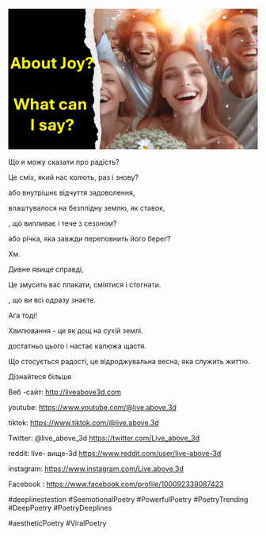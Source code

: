 ![Video cover image](../cover.jpeg "cover-photo")

Що я можу сказати про радість?

Це сміх, який нас колють, раз і знову?

або внутрішнє відчуття задоволення,

влаштувалося на безплідну землю, як ставок,

, що випливає і тече з сезоном?

або річка, яка завжди переповнить його берег?

Хм.

Дивне явище справді,

Це змусить вас плакати, сміятися і стогнати.

, що ви всі одразу знаєте.

Ага тоді!

Хвилювання - це як дощ на сухій землі.

достатньо цього і настає калюжа щастя.

Що стосується радості, це відроджувальна весна, яка служить життю.

Дізнайтеся більше

Веб -сайт: http://liveabove3d.com

youtube: https://www.youtube.com/@live.above.3d

tiktok: https://www.tiktok.com/@live.above.3d

Twitter: @live_above_3d https://twitter.com/Live_above_3d 

reddit: live- вище-3d https://www.reddit.com/user/live-above-3d

instagram: https://www.instagram.com/Live.above.3d

Facebook : https://www.facebook.com/profile/100092339087423

#deeplinestestion #SeemotionalPoetry #PowerfulPoetry #PoetryTrending #DeepPoetry #PoetryDeeplines

#aestheticPoetry #ViralPoetry